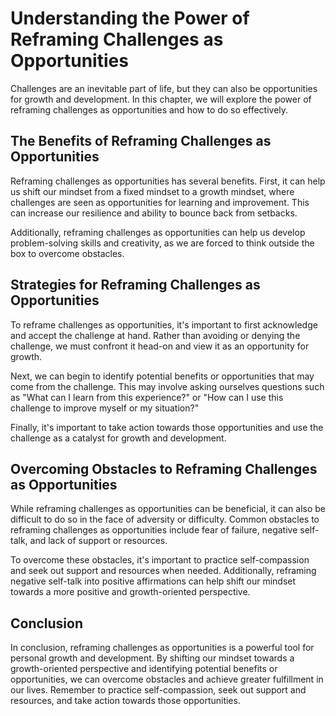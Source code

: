 Understanding the Power of Reframing Challenges as Opportunities
==================================================================================================================

Challenges are an inevitable part of life, but they can also be opportunities for growth and development. In this chapter, we will explore the power of reframing challenges as opportunities and how to do so effectively.

The Benefits of Reframing Challenges as Opportunities
-----------------------------------------------------

Reframing challenges as opportunities has several benefits. First, it can help us shift our mindset from a fixed mindset to a growth mindset, where challenges are seen as opportunities for learning and improvement. This can increase our resilience and ability to bounce back from setbacks.

Additionally, reframing challenges as opportunities can help us develop problem-solving skills and creativity, as we are forced to think outside the box to overcome obstacles.

Strategies for Reframing Challenges as Opportunities
----------------------------------------------------

To reframe challenges as opportunities, it's important to first acknowledge and accept the challenge at hand. Rather than avoiding or denying the challenge, we must confront it head-on and view it as an opportunity for growth.

Next, we can begin to identify potential benefits or opportunities that may come from the challenge. This may involve asking ourselves questions such as "What can I learn from this experience?" or "How can I use this challenge to improve myself or my situation?"

Finally, it's important to take action towards those opportunities and use the challenge as a catalyst for growth and development.

Overcoming Obstacles to Reframing Challenges as Opportunities
-------------------------------------------------------------

While reframing challenges as opportunities can be beneficial, it can also be difficult to do so in the face of adversity or difficulty. Common obstacles to reframing challenges as opportunities include fear of failure, negative self-talk, and lack of support or resources.

To overcome these obstacles, it's important to practice self-compassion and seek out support and resources when needed. Additionally, reframing negative self-talk into positive affirmations can help shift our mindset towards a more positive and growth-oriented perspective.

Conclusion
----------

In conclusion, reframing challenges as opportunities is a powerful tool for personal growth and development. By shifting our mindset towards a growth-oriented perspective and identifying potential benefits or opportunities, we can overcome obstacles and achieve greater fulfillment in our lives. Remember to practice self-compassion, seek out support and resources, and take action towards those opportunities.
